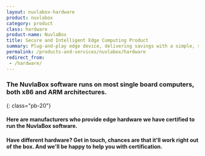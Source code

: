 ```yaml
---
layout: nuvlabox-hardware
product: nuvlabox
category: product
class: hardware
product-name: NuvlaBox
title: Secure and Intelligent Edge Computing Product
summary: Plug-and-play edge device, delivering savings with a simple, secure and private "cloud-in-a-box" solution. Build scalable IoT systems, reduce operational costs and improve efficiency.
permalink: /products-and-services/nuvlabox/hardware
redirect_from:
 - /hardware/
---
```


### The NuvlaBox software runs on most single board computers, both x86 and ARM architectures.
{: class="pb-20"}

#### Here are manufacturers who provide edge hardware we have certified to run the NuvlaBox software.

#### Have different hardware? Get in touch, chances are that it'll work right out of the box. And we'll be happy to help you with certification.

